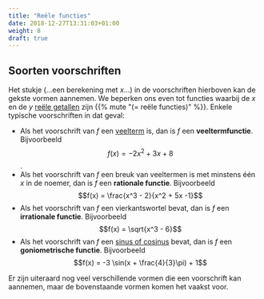 ```yaml
---
title: "Reële functies"
date: 2018-12-27T13:31:03+01:00
weight: 8
draft: true
---
```


## Soorten voorschriften
Het stukje $(\ldots \text{een berekening met }x \ldots)$ in de voorschriften
hierboven kan de gekste vormen aannemen. We beperken ons even tot functies
waarbij de $x$ en de $y$ [reële getallen](../../algemeen/reele_getallen) zijn
{{% mute "(= reële functies)" %}}.
Enkele typische voorschriften in dat geval:

* Als het voorschrift van $f$ een [veelterm](../../algemeen/veeltermen) is, dan
is $f$ een **veeltermfunctie**.
Bijvoorbeeld $$f(x) = -2x^2 + 3x + 8$$.
* Als het voorschrift van $f$ een breuk van veeltermen is met minstens één $x$
in de noemer, dan is $f$ een **rationale functie**.
Bijvoorbeeld $$f(x) = \frac{x^3 - 2}{x^2 + 5x -1}$$
* Als het voorschrift van $f$ een vierkantswortel bevat, dan is $f$ een **irrationale functie**.
Bijvoorbeeld $$f(x) = \sqrt{x^3 - 6}$$
* Als het voorschrift van $f$ een [sinus of cosinus](../../goniometrie/sin_cos) bevat, dan is $f$ een **goniometrische functie**.
Bijvoorbeeld $$f(x) = -3 \sin(x + \frac{4}{3}\pi) + 1$$

Er zijn uiteraard nog veel verschillende vormen die een voorschrift kan
aannemen, maar de bovenstaande vormen komen het vaakst voor.

